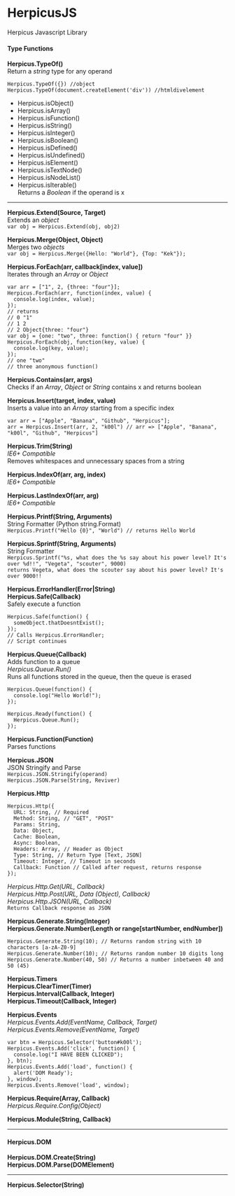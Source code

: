 # HerpicusJS
Herpicus Javascript Library

#### Type Functions
**Herpicus.TypeOf()**   
Return a *string* type for any operand
```
Herpicus.TypeOf({}) //object
Herpicus.TypeOf(document.createElement('div')) //htmldivelement
```
* Herpicus.isObject()  
* Herpicus.isArray()  
* Herpicus.isFunction()  
* Herpicus.isString()  
* Herpicus.isInteger()  
* Herpicus.isBoolean()  
* Herpicus.isDefined()  
* Herpicus.isUndefined()  
* Herpicus.isElement()  
* Herpicus.isTextNode()  
* Herpicus.isNodeList()  
* Herpicus.isIterable()  
Returns a *Boolean* if the operand is x 

----

**Herpicus.Extend(Source, Target)**  
Extends an *object*  
`var obj = Herpicus.Extend(obj, obj2)`

**Herpicus.Merge(Object, Object)**  
Merges two *objects*  
`var obj = Herpicus.Merge({Hello: "World"}, {Top: "Kek"});`  

**Herpicus.ForEach(arr, callback[index, value])**  
Iterates through an *Array* or *Object*  
```
var arr = ["1", 2, {three: "four"}];
Herpicus.ForEach(arr, function(index, value) {
  console.log(index, value);
});
// returns
// 0 "1"
// 1 2
// 2 Object{three: "four"}
var obj = {one: "two", three: function() { return "four" }}
Herpicus.ForEach(obj, function(key, value) {
  console.log(key, value);
});
// one "two"
// three anonymous function()
```

**Herpicus.Contains(arr, args)**  
Checks if an *Array*, *Object* or *String* contains x and returns boolean  

**Herpicus.Insert(target, index, value)**  
Inserts a value into an *Array* starting from a specific index  
```
var arr = ["Apple", "Banana", "Github", "Herpicus"];
arr = Herpicus.Insert(arr, 2, "k00l") // arr => ["Apple", "Banana", "k00l", "Github", "Herpicus"]
```   

**Herpicus.Trim(String)**  
*IE6+ Compatible*  
Removes whitespaces and unnecessary spaces from a string   

**Herpicus.IndexOf(arr, arg, index)**  
*IE6+ Compatible*  

**Herpicus.LastIndexOf(arr, arg)**  
*IE6+ Compatible*  

**Herpicus.Printf(String, Arguments)**  
String Formatter (Python string.Format)  
`Herpicus.Printf("Hello {0}", "World") // returns Hello World`  

**Herpicus.Sprintf(String, Arguments)**  
String Formatter  
`Herpicus.Sprintf("%s, what does the %s say about his power level? It's over %d!!", "Vegeta", "scouter", 9000)`  
`returns Vegeta, what does the scouter say about his power level? It's over 9000!!`  

**Herpicus.ErrorHandler(Error|String)**  
**Herpicus.Safe(Callback)**  
Safely execute a function  
```
Herpicus.Safe(function() {
  someObject.thatDoesntExist();
});
// Calls Herpicus.ErrorHandler;
// Script continues
```

**Herpicus.Queue(Callback)**  
Adds function to a queue  
*Herpicus.Queue.Run()*  
Runs all functions stored in the queue, then the queue is erased  
```
Herpicus.Queue(function() {
  console.log("Hello World!");
});

Herpicus.Ready(function() {
  Herpicus.Queue.Run();
});
```

**Herpicus.Function(Function)**  
Parses functions  

**Herpicus.JSON**  
JSON Stringify and Parse  
`Herpicus.JSON.Stringify(operand)`  
`Herpicus.JSON.Parse(String, Reviver)`  


**Herpicus.Http**  
```
Herpicus.Http({
  URL: String, // Required
  Method: String, // "GET", "POST"
  Params: String,
  Data: Object,
  Cache: Boolean,
  Async: Boolean,
  Headers: Array, // Header as Object
  Type: String, // Return Type [Text, JSON]
  Timeout: Integer, // Timeout in seconds
  Callback: Function // Called after request, returns response
});
```
*Herpicus.Http.Get(URL, Callback)*  
*Herpicus.Http.Post(URL, Data (Object), Callback)*    
*Herpicus.Http.JSON(URL, Callback)*  
`Returns Callback response as JSON`

**Herpicus.Generate.String(Integer)**  
**Herpicus.Generate.Number(Length or range[startNumber, endNumber])**  
```
Herpicus.Generate.String(10); // Returns random string with 10 characters [a-zA-Z0-9]
Herpicus.Generate.Number(10); // Returns random number 10 digits long
Herpicus.Generate.Number(40, 50) // Returns a number inbetween 40 and 50 (45)
```

**Herpicus.Timers**  
**Herpicus.ClearTimer(Timer)**  
**Herpicus.Interval(Callback, Integer)**  
**Herpicus.Timeout(Callback, Integer)**  

**Herpicus.Events**  
*Herpicus.Events.Add(EventName, Callback, Target)*  
*Herpicus.Events.Remove(EventName, Target)*  
```
var btn = Herpicus.Selector('button#k00l');
Herpicus.Events.Add('click', function() {
  console.log("I HAVE BEEN CLICKED");
}, btn);
Herpicus.Events.Add('load', function() {
  alert('DOM Ready');
}, window);
Herpicus.Events.Remove('load', window);
```

**Herpicus.Require(Array, Callback)**  
*Herpicus.Require.Config(Object)*  

**Herpicus.Module(String, Callback)**  

---

#### Herpicus.DOM
**Herpicus.DOM.Create(String)**  
**Herpicus.DOM.Parse(DOMElement)**  

---

**Herpicus.Selector(String)**  

